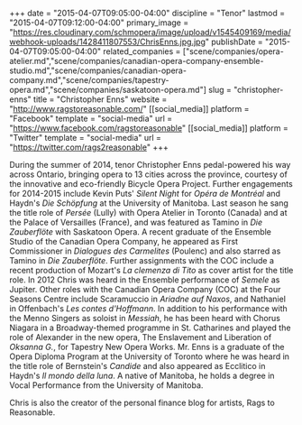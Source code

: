 +++
date = "2015-04-07T09:05:00-04:00"
discipline = "Tenor"
lastmod = "2015-04-07T09:12:00-04:00"
primary_image = "https://res.cloudinary.com/schmopera/image/upload/v1545409169/media/webhook-uploads/1428411807553/ChrisEnns.jpg.jpg"
publishDate = "2015-04-07T09:05:00-04:00"
related_companies = ["scene/companies/opera-atelier.md","scene/companies/canadian-opera-company-ensemble-studio.md","scene/companies/canadian-opera-company.md","scene/companies/tapestry-opera.md","scene/companies/saskatoon-opera.md"]
slug = "christopher-enns"
title = "Christopher Enns"
website = "http://www.ragstoreasonable.com/"
[[social_media]]
platform = "Facebook"
template = "social-media"
url = "https://www.facebook.com/ragstoreasonable"
[[social_media]]
platform = "Twitter"
template = "social-media"
url = "https://twitter.com/rags2reasonable"
+++

<p>
	During the summer of 2014, tenor Christopher Enns pedal-powered his way across Ontario, bringing opera to 13 cities across the province, courtesy of the innovative and eco-friendly Bicycle Opera Project. Further engagements for 2014-2015 include Kevin Puts' <em>Silent Night</em> for<em> Opéra de Montréal</em> and Haydn's <em>Die Schöpfung</em> at the University of Manitoba. Last season he sang the title role of <em>Persée</em> (Lully) with Opera Atelier in Toronto (Canada) and at the Palace of Versailles (France), and was featured as Tamino in <em>Die Zauberflöte</em> with Saskatoon Opera. A recent graduate of the Ensemble Studio of the Canadian Opera Company, he appeared as First Commissioner in <em>Dialogues des Carmelites</em> (Poulenc) and also starred as Tamino in <em>Die Zauberflöte</em>. Further assignments with the COC include a recent production of Mozart's <em>La clemenza di Tito</em> as cover artist for the title role. In 2012 Chris was heard in the Ensemble performance of <em>Semele</em> as Jupiter. Other roles with the Canadian Opera Company (COC) at the Four Seasons Centre include Scaramuccio in <em>Ariadne auf Naxos</em>, and Nathaniel in Offenbach's <em>Les contes d'Hoffmann</em>. In addition to his performance with the Menno Singers as soloist in <em>Messiah</em>, he has been heard with Chorus Niagara in a Broadway-themed programme in St. Catharines and played the role of Alexander in the new opera, The Enslavement and Liberation of <em>Oksanna G.</em>, for Tapestry New Opera Works. Mr. Enns is a graduate of the Opera Diploma Program at the University of Toronto where he was heard in the title role of Bernstein's <em>Candide</em> and also appeared as Ecclitico in Haydn's <em>Il mondo della luna</em>. A native of Manitoba, he holds a degree in Vocal Performance from the University of Manitoba.
</p>
<p>
	Chris is also the creator of the personal finance blog for artists, Rags to Reasonable.
</p>
